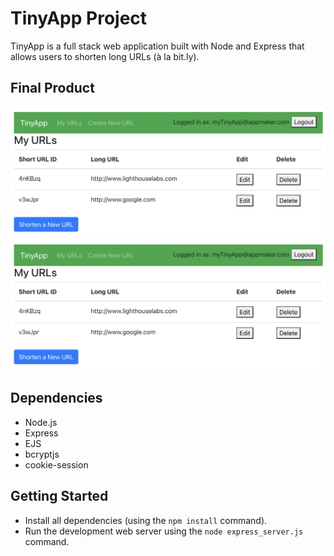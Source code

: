 # TinyApp Project

TinyApp is a full stack web application built with Node and Express that allows users to shorten long URLs (à la bit.ly).

## Final Product

!["TinyApp URLs page"](https://github.com/afreeda-m/tinyapp/blob/main/images/urls_page.png)
!["TinyApp Registration page"](https://github.com/afreeda-m/tinyapp/blob/main/images/urls_page.png)

## Dependencies

- Node.js
- Express
- EJS
- bcryptjs
- cookie-session

## Getting Started

- Install all dependencies (using the `npm install` command).
- Run the development web server using the `node express_server.js` command.